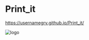 # Print_it

https://usernamegrv.github.io/Print_it/


![logo](https://github.com/Usernamegrv/Print_it/assets/139330806/a8a47ef4-c91f-48f1-b600-94a4ddbe8046)

